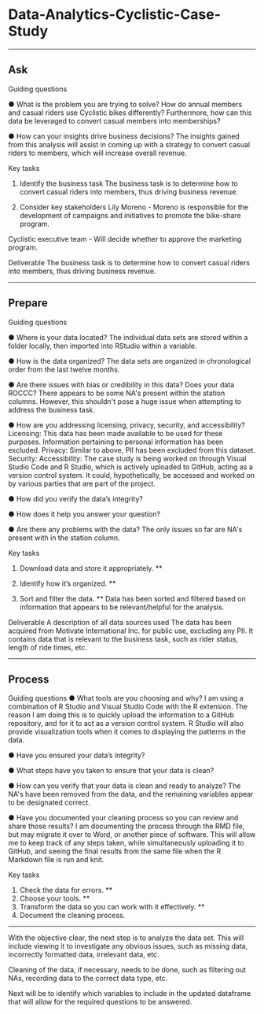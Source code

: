 # Data-Analytics-Cyclistic-Case-Study
---
Ask
---

Guiding questions

● What is the problem you are trying to solve?
How do annual members and casual riders use Cyclistic bikes differently? Furthermore, how can this data be leveraged
to convert casual members into memberships?

● How can your insights drive business decisions?
The insights gained from this analysis will assist in coming up with a strategy
to convert casual riders to members, which will increase overall revenue.

Key tasks

1. Identify the business task
The business task is to determine how to convert casual riders into members,
thus driving business revenue.

2. Consider key stakeholders
Lily Moreno - Moreno is responsible for the development of campaigns
and initiatives to promote the bike-share program.

Cyclistic executive team - Will decide whether to approve the marketing program.

Deliverable The business task is to determine how to convert casual riders into members,
thus driving business revenue.

-------
Prepare
-------

Guiding questions

● Where is your data located?
The individual data sets are stored within a folder locally, then imported into
RStudio within a variable.

● How is the data organized?
The data sets are organized in chronological order from the last twelve months.

● Are there issues with bias or credibility in this data? Does your data ROCCC?
There appears to be some NA's present within the station columns. However,
this shouldn't pose a huge issue when attempting to address the business task.

● How are you addressing licensing, privacy, security, and accessibility?
Licensing: This data has been made available to be used for these purposes. Information pertaining to personal information has been excluded.
Privacy: Similar to above, PII has been excluded from this dataset.
Security:
Accessibility: The case study is being worked on through Visual Studio Code and R Studio, which is actively uploaded to GitHub, acting as a version control system. It could, hypothetically, be accessed
and worked on by various parties that are part of the project.

● How did you verify the data’s integrity?

● How does it help you answer your question?

● Are there any problems with the data?
The only issues so far are NA's present with in the station column.

Key tasks
1. Download data and store it appropriately. **

2. Identify how it’s organized. **

3. Sort and filter the data. **
Data has been sorted and filtered based on information that appears to be relevant/helpful for the analysis.    

Deliverable A description of all data sources used
The data has been acquired from Motivate International Inc. for public use, excluding any PII.
It contains data that is relevant to the business task, such as rider status, length of ride times, etc.

-------
Process
-------
Guiding questions 
● What tools are you choosing and why? 
I am using a combination of R Studio and Visual Studio Code with the R extension. The reason I am doing this is to quickly upload the information to a GitHub repository, and for it to
act as a version control system.
R Studio will also provide visualization tools when it comes to displaying the patterns in the data.

● Have you ensured your data’s integrity? 

● What steps have you taken to ensure that your data is clean? 

● How can you verify that your data is clean and ready to analyze? 
The NA's have been removed from the data, and the remaining variables appear to be designated correct.

● Have you documented your cleaning process so you can review and share those results?
I am documenting the process through the RMD file, but may migrate it over to Word, or another piece of software.
This will allow me to keep track of any steps taken, while simultaneously uploading it to GitHub, and seeing the final results from the same file when the R Markdown file is run and knit.

Key tasks 
1. Check the data for errors. **
2. Choose your tools. **
3. Transform the data so you can work with it effectively. **
4. Document the cleaning process.

-------------------------------------------------------------------------------

With the objective clear, the next step is to analyze the data set. This will
include viewing it to investigate any obvious issues, such as missing data,
incorrectly formatted data, irrelevant data, etc.

Cleaning of the data, if necessary, needs to be done, such as filtering out NAs,
recording data to the correct data type, etc.

Next will be to identify which variables to include in the updated dataframe
that will allow for the required questions to be answered.
